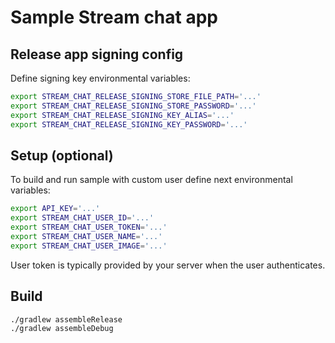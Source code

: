 # Sample Stream chat app
## Release app signing config
Define signing key environmental variables:
```bash
export STREAM_CHAT_RELEASE_SIGNING_STORE_FILE_PATH='...'
export STREAM_CHAT_RELEASE_SIGNING_STORE_PASSWORD='...'
export STREAM_CHAT_RELEASE_SIGNING_KEY_ALIAS='...'
export STREAM_CHAT_RELEASE_SIGNING_KEY_PASSWORD='...'
```
## Setup (optional)
To build and run sample with custom user define next environmental variables:
```bash
export API_KEY='...'
export STREAM_CHAT_USER_ID='...'
export STREAM_CHAT_USER_TOKEN='...'
export STREAM_CHAT_USER_NAME='...'
export STREAM_CHAT_USER_IMAGE='...'
```
User token is typically provided by your server when the user authenticates.
## Build
```bash
./gradlew assembleRelease
./gradlew assembleDebug
```